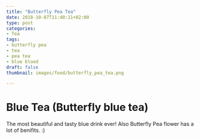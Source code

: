 ```yaml
---
title: "Butterfly Pea Tea"
date: 2018-10-07T11:40:11+02:00
type: post
categories:
- Tea
tags:
- butterfly pea
- tea
- pea tea
- blue blood
draft: false
thumbnail: images/food/butterfly_pea_tea.png

---
```


# Blue Tea (Butterfly blue tea) 

The most beautiful and tasty blue drink ever! Also Butterfly Pea flower has a lot of benifits. :)

